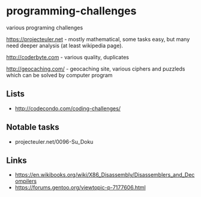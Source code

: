 # programming-challenges
various programing challenges

https://projecteuler.net - mostly mathematical, some tasks easy, but many need deeper analysis (at least wikipedia page).

http://coderbyte.com - various quality, duplicates

http://geocaching.com/ - geocaching site, various ciphers and puzzleds which can be solved by computer program

## Lists
* http://codecondo.com/coding-challenges/

## Notable tasks
* projecteuler.net/0096-Su_Doku 


## Links
* https://en.wikibooks.org/wiki/X86_Disassembly/Disassemblers_and_Decompilers
* https://forums.gentoo.org/viewtopic-p-7177606.html
